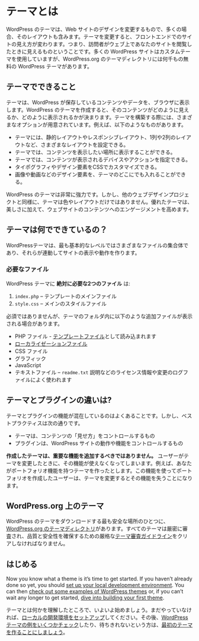 <!-- # What is a Theme? -->
# テーマとは

<!-- A WordPress theme changes the design of your website, often including its layout. Changing your theme changes how your site looks on the front-end, i.e. what a visitor sees when they browse to your site on the web. There are thousands of free WordPress themes in the [WordPress.org Theme Directory](https://wordpress.org/themes/), though many WordPress sites use custom themes. -->
WordPress のテーマは、Web サイトのデザインを変更するもので、多くの場合、そのレイアウトも含みます。テーマを変更すると、フロントエンドでのサイトの見え方が変わります。つまり、訪問者がウェブ上であなたのサイトを閲覧したときに見えるものということです。多くの WordPress サイトはカスタムテーマを使用していますが、WordPress.org のテーマディレクトリには何千もの無料の WordPress テーマがあります。

<!-- ## What can themes do? -->
## テーマでできること

<!-- 
Themes take the content and data stored by WordPress and display it in the browser. When you create a WordPress theme, you decide how that content looks and is displayed. There are many options available to you when building your theme. For example:

*   Your theme can have different layouts, such as static or responsive, using one column or two.
*   Your theme can display content anywhere you want it to be displayed.
*   Your theme can specify which devices or actions make your content visible.
*   Your theme can customize its typography and design elements using CSS.
*   Other design elements like images and videos can be included anywhere in your theme.

WordPress themes are incredibly powerful. But, as with every web design project, a theme is more than color and layout. Good themes improve engagement with your website’s content *in addition* to being beautiful.
-->
テーマは、WordPress が保存しているコンテンツやデータを、ブラウザに表示します。WordPress のテーマを作成すると、そのコンテンツがどのように見えるか、どのように表示されるかが決まります。テーマを構築する際には、さまざまなオプションが用意されています。例えば、以下のようなものがあります。

* テーマには、静的レイアウトやレスポンシブレイアウト、1列や2列のレイアウトなど、さまざまなレイアウトを設定できる。
* テーマでは、コンテンツを表示したい場所に表示することができる。
* テーマでは、コンテンツが表示されるデバイスやアクションを指定できる。
* タイポグラフィやデザイン要素をCSSでカスタマイズできる。
* 画像や動画などのデザイン要素を、テーマのどこにでも入れることができる。

WordPress のテーマは非常に強力です。しかし、他のウェブデザインプロジェクトと同様に、テーマは色やレイアウトだけではありません。優れたテーマは、美しさに加えて、ウェブサイトのコンテンツへのエンゲージメントを高めます。


<!-- ## What are themes made of? -->
## テーマは何でできているの？

<!-- At their most basic level, WordPress themes are collections of different files that work together to create what you see, as well as how your site behaves. -->
WordPressテーマは、最も基本的なレベルではさまざまなファイルの集合体であり、それらが連動してサイトの表示や動作を作ります。

<!-- ### Required files -->
### 必要なファイル

<!--
There are only **two files absolutely required in a WordPress** theme:

1.  `index.php` – the main template file
2.  `style.css` – the main style file

Though not required, you may see additional files in a theme’s folder including:

*   PHP files – including [template files](https://developer.wordpress.org/themes/basics/template-files/ "Template Files Page")
*   [Localization files](https://developer.wordpress.org/theme/functionality/localization/ "Link to the localization section of the theme developer handbook")
*   CSS files
*   Graphics
*   JavaScript
*   Text files – usually license info*,* `readme.txt` instructions, and a changelog file
-->

WordPress テーマに **絶対に必要な2つのファイル** は:

1.  `index.php` – テンプレートのメインファイル
2.  `style.css` – メインのスタイルファイル

必須ではありませんが、テーマのフォルダ内に以下のような追加ファイルが表示される場合があります。
*   PHP ファイル - [テンプレートファイル](https://developer.wordpress.org/themes/basics/template-files/ "Template Files Page")として読み込まれます
*   [ローカライゼーションファイル](https://developer.wordpress.org/theme/functionality/localization/ "Link to the localization section of the theme developer handbook")
*   CSS ファイル
*   グラフィック
*   JavaScript
*   テキストファイル – `readme.txt` 説明などのライセンス情報や変更のログファイルによく使われます

<!-- ## What is the difference between a theme and a plugin? -->
## テーマとプラグインの違いは?
<!--
It is common to find cross-over between features found in themes and plugins. However, best practices are:

*   a theme controls the *presentation* of content; whereas
*   a plugin is used to control the behavior and features of your WordPress site.

**Any theme you create should not add critical functionality.** Doing so means that when a user changes their theme, they lose access to that functionality. For example, say you build a theme with a portfolio feature. Users who build their portfolio with your feature will lose it when they change themes.

By moving critical features to plugins, you make it possible for the design of your website to change, while the functionality remains the same.

Note: Remember, some users switch themes often. It is best practice to make sure any functionality your site requires, even if the design changes, is in a separate plugin.
-->
テーマとプラグインの機能が混在しているのはよくあることです。しかし、ベストプラクティスは次の通りです。

*   テーマは、コンテンツの「見せ方」をコントロールするもの
*   プラグインは、WordPress サイトの動作や機能をコントロールするもの

**作成したテーマは、重要な機能を追加するべきではありません。** ユーザーがテーマを変更したときに、その機能が使えなくなってしまいます。例えば、あなたがポートフォリオ機能を持つテーマを作ったとします。この機能を使ってポートフォリオを作成したユーザーは、テーマを変更するとその機能を失うことになります。

<!-- ## Themes on WordPress.org -->
## WordPress.org 上のテーマ

<!-- One of the safest places to download WordPress themes is in the [WordPress.org Theme Directory](https://wordpress.org/themes/ "WordPress Theme Directory"). All themes are closely reviewed, and must meet rigorous [theme review guidelines](https://developer.wordpress.org/theme/release/theme-review-guidelines/ "WordPress Theme Review Guidelines") to ensure quality and security. -->
WordPress のテーマをダウンロードする最も安全な場所のひとつに、[WordPress.org のテーマディレクトリ](https://wordpress.org/themes/ "WordPress Theme Directory")があります。すべてのテーマは厳密に審査され、品質と安全性を確保するための厳格な[テーマ審査ガイドライン](https://developer.wordpress.org/theme/release/theme-review-guidelines/ "WordPress Theme Review Guidelines")をクリアしなければなりません。

<!-- ## Getting Started -->
## はじめる

Now you know what a theme is it’s time to get started. If you haven’t already done so yet, you should [set up your local development environment](https://developer.wordpress.org/themes/getting-started/setting-up-a-development-environment/). You can then [check out some examples of WordPress themes](https://developer.wordpress.org/themes/getting-started/theme-development-examples/) or, if you can’t wait any longer to get started, [dive into building your first theme](https://developer.wordpress.org/themes/basics/).

テーマとは何かを理解したところで、いよいよ始めましょう。まだやっていなければ、[ローカルの開発環境をセットアップ](https://developer.wordpress.org/themes/getting-started/setting-up-a-development-environment/)してください。その後、[WordPress テーマの例をいくつかチェック](https://developer.wordpress.org/themes/getting-started/theme-development-examples/)したり、待ちきれないという方は、[最初のテーマを作ることにしましょう](https://developer.wordpress.org/themes/basics/)。
